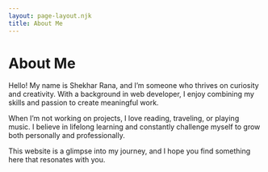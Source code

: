 ```yaml
---
layout: page-layout.njk
title: About Me
---
```


# About Me

Hello! My name is Shekhar Rana, and I’m someone who thrives on curiosity and creativity. With a background in web developer, I enjoy combining my skills and passion to create meaningful work.

When I’m not working on projects, I love reading, traveling, or playing music. I believe in lifelong learning and constantly challenge myself to grow both personally and professionally.

This website is a glimpse into my journey, and I hope you find something here that resonates with you.
